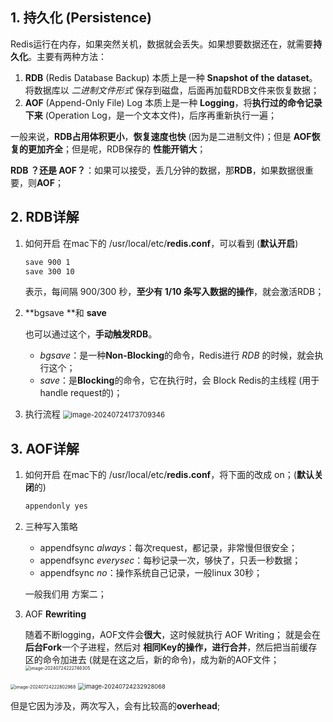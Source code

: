 ## 1. 持久化 (Persistence)

Redis运行在内存，如果突然关机，数据就会丢失。如果想要数据还在，就需要**持久化**。主要有两种方法：

1. **RDB** (Redis Database Backup)
   本质上是一种 **Snapshot of the dataset**。将数据库以 *二进制文件形式* 保存到磁盘，后面再加载RDB文件来恢复数据；
2. **AOF** (Append-Only File) Log
   本质上是一种 **Logging**，将**执行过的命令记录下来** (Operation Log，是一个文本文件)，后序再重新执行一遍；

一般来说，**RDB占用体积更小**，**恢复速度也快** (因为是二进制文件)；但是 **AOF恢复的更加齐全**；但是呢，RDB保存的 **性能开销大**；

**RDB ？还是 AOF？**：如果可以接受，丢几分钟的数据，那**RDB**，如果数据很重要，则**AOF**；



## 2. RDB详解

1. 如何开启
   在mac下的 /usr/local/etc/**redis.conf**，可以看到 (**默认开启**)

   ```bash
   save 900 1
   save 300 10
   ```

   表示，每间隔 900/300 秒，**至少有 1/10 条写入数据的操作**，就会激活RDB；

2. **bgsave **和 **save**

   也可以通过这个，**手动触发RDB**。

   - *bgsave*：是一种**Non-Blocking**的命令，Redis进行 *RDB* 的时候，就会执行这个；
   - *save*：是**Blocking**的命令，它在执行时，会 Block Redis的主线程 (用于handle request的)；

3. 执行流程
   <img src="C:\Users\10047\Desktop\SDE\SDE\训练营\Redis\image-20240724173709346.png" alt="image-20240724173709346" style="zoom: 80%;" />

 

## 3. AOF详解

1. 如何开启
   在mac下的 /usr/local/etc/**redis.conf**，将下面的改成 on；(**默认关闭**的)

   ```bash
   appendonly yes
   ```

2. 三种写入策略

   - appendfsync *always*：每次request，都记录，非常慢但很安全；
   - appendfsync *everysec*：每秒记录一次，够快了，只丢一秒数据；
   - appendfsync *no*：操作系统自己记录，一般linux 30秒；

   一般我们用 方案二；

3. AOF **Rewriting**

   随着不断logging，AOF文件会**很大**，这时候就执行 AOF Writing；
   就是会在 **后台Fork**一个子进程，然后对 **相同Key的操作，进行合并**，然后把当前缓存区的命令加进去 (就是在这之后，新的命令)，成为新的AOF文件；
   <img src="C:\Users\10047\Desktop\SDE\SDE\训练营\Redis\image-20240724222746305.png" alt="image-20240724222746305" style="zoom:50%;" />

<img src="C:\Users\10047\Desktop\SDE\SDE\训练营\Redis\image-20240724222802968.png" alt="image-20240724222802968" style="zoom:50%;" />

<img src="C:\Users\10047\Desktop\SDE\SDE\训练营\Redis\image-20240724232928068.png" alt="image-20240724232928068" style="zoom:67%;" />

但是它因为涉及，两次写入，会有比较高的**overhead**;
